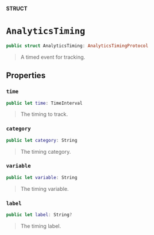 **STRUCT**

# `AnalyticsTiming`

```swift
public struct AnalyticsTiming: AnalyticsTimingProtocol
```

> A timed event for tracking.

## Properties
### `time`

```swift
public let time: TimeInterval
```

> The timing to track.

### `category`

```swift
public let category: String
```

> The timing category.

### `variable`

```swift
public let variable: String
```

> The timing variable.

### `label`

```swift
public let label: String?
```

> The timing label.
